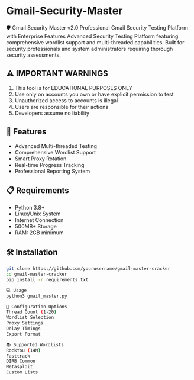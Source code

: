 # Gmail-Security-Master
🛡️ Gmail Security Master v2.0  Professional Gmail Security Testing Platform with Enterprise Features  Advanced Security Testing Platform featuring comprehensive wordlist support and multi-threaded capabilities. Built for security professionals and system administrators requiring thorough security assessments.

## ⚠️ IMPORTANT WARNINGS
1. This tool is for EDUCATIONAL PURPOSES ONLY
2. Use only on accounts you own or have explicit permission to test
3. Unauthorized access to accounts is illegal
4. Users are responsible for their actions
5. Developers assume no liability

## 🚀 Features
- Advanced Multi-threaded Testing
- Comprehensive Wordlist Support
- Smart Proxy Rotation
- Real-time Progress Tracking
- Professional Reporting System

## 📋 Requirements
- Python 3.8+
- Linux/Unix System
- Internet Connection
- 500MB+ Storage
- RAM: 2GB minimum

## 🛠️ Installation
```bash
git clone https://github.com/yourusername/gmail-master-cracker
cd gmail-master-cracker
pip install -r requirements.txt

💻 Usage
python3 gmail_master.py

🔧 Configuration Options
Thread Count (1-20)
Wordlist Selection
Proxy Settings
Delay Timings
Export Format

📚 Supported Wordlists
RockYou (14M)
Fasttrack
DIRB Common
Metasploit
Custom Lists

